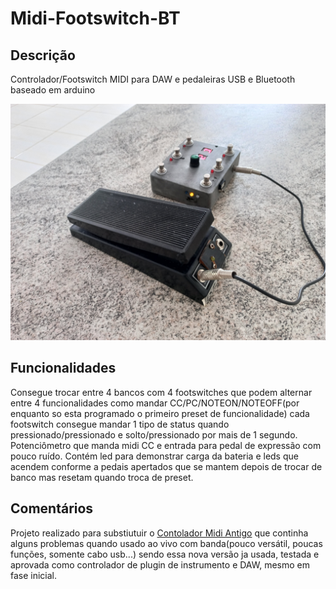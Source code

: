 # Midi-Footswitch-BT

## Descrição

Controlador/Footswitch MIDI para DAW e pedaleiras USB e Bluetooth baseado em arduino

<img src="/img/1.jpg">

## Funcionalidades

Consegue trocar entre 4 bancos com 4 footswitches que podem alternar entre 4 funcionalidades como mandar CC/PC/NOTEON/NOTEOFF(por enquanto so esta programado o primeiro preset de funcionalidade) cada footswitch consegue mandar 1 tipo de status quando pressionado/pressionado e solto/pressionado por mais de 1 segundo.
Potenciômetro que manda midi CC e entrada para pedal de expressão com pouco ruído.
Contém led para demonstrar carga da bateria e leds que acendem conforme a pedais apertados que se mantem depois de trocar de banco mas resetam quando troca de preset.
## Comentários
Projeto realizado para substiutuir o [Contolador Midi Antigo](https://github.com/Sleepy8/footswitch-midi-exp) que continha alguns problemas quando usado ao vivo com banda(pouco versátil, poucas funções, somente cabo usb...) sendo essa nova versão ja usada, testada e aprovada como controlador de plugin de instrumento e DAW, mesmo em fase inicial.
